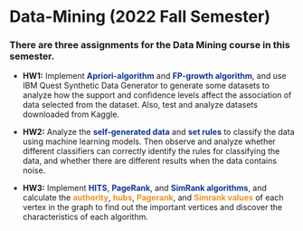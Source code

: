 # Data-Mining (2022 Fall Semester)

### There are three assignments for the Data Mining course in this semester.

* **HW1:** 
Implement <font color = 0E3495 >**Apriori-algorithm**</font> and <font color = 0E3495 >**FP-growth algorithm**</font>, and use IBM Quest Synthetic Data Generator to generate some datasets to analyze how the support and confidence levels affect the association of data selected from the dataset. Also, test and analyze datasets downloaded from Kaggle.

* **HW2:** 
Analyze the <font color = 0E3495 > **self-generated data** </font> and <font color = 0E3495 >**set rules**</font> to classify the data using machine learning models. Then observe and analyze whether different classifiers can correctly identify the rules for classifying the data, and whether there are different results when the data contains noise.

* **HW3:** 
Implement <font color = 0E3495 >**HITS**</font>, <font color = 0E3495 >**PageRank**</font>, and <font color = 0E3495 >**SimRank algorithms**</font>, and calculate the <font color = EB9127 >**authority**</font>, <font color = EB9127 >**hubs**</font>, <font color = EB9127 >**Pagerank**</font>, and <font color = EB9127 >**Simrank values**</font> of each vertex in the graph to find out the important vertices and discover the characteristics of each algorithm.
